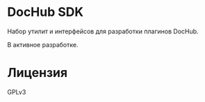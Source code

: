# DocHub SDK

Набор утилит и интерфейсов для разработки плагинов DocHub.

В активное разработке.

# Лицензия 

GPLv3